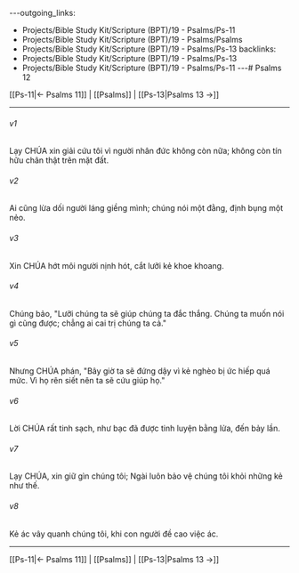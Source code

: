 ---outgoing_links:
  - Projects/Bible Study Kit/Scripture (BPT)/19 - Psalms/Ps-11
  - Projects/Bible Study Kit/Scripture (BPT)/19 - Psalms/Psalms
  - Projects/Bible Study Kit/Scripture (BPT)/19 - Psalms/Ps-13
backlinks:
  - Projects/Bible Study Kit/Scripture (BPT)/19 - Psalms/Ps-13
  - Projects/Bible Study Kit/Scripture (BPT)/19 - Psalms/Ps-11
---# Psalms 12

[[Ps-11|← Psalms 11]] | [[Psalms]] | [[Ps-13|Psalms 13 →]]
***



###### v1 
Lạy CHÚA xin giải cứu tôi vì người nhân đức không còn nữa; không còn tín hữu chân thật trên mặt đất. 

###### v2 
Ai cũng lừa dối người láng giềng mình; chúng nói một đằng, định bụng một nẻo. 

###### v3 
Xin CHÚA hớt môi người nịnh hót, cắt lưỡi kẻ khoe khoang. 

###### v4 
Chúng bảo, "Lưỡi chúng ta sẽ giúp chúng ta đắc thắng. Chúng ta muốn nói gì cũng được; chẳng ai cai trị chúng ta cả." 

###### v5 
Nhưng CHÚA phán, "Bây giờ ta sẽ đứng dậy vì kẻ nghèo bị ức hiếp quá mức. Vì họ rên siết nên ta sẽ cứu giúp họ." 

###### v6 
Lời CHÚA rất tinh sạch, như bạc đã được tinh luyện bằng lửa, đến bảy lần. 

###### v7 
Lạy CHÚA, xin giữ gìn chúng tôi; Ngài luôn bảo vệ chúng tôi khỏi những kẻ như thế. 

###### v8 
Kẻ ác vây quanh chúng tôi, khi con người đề cao việc ác.

***
[[Ps-11|← Psalms 11]] | [[Psalms]] | [[Ps-13|Psalms 13 →]]
